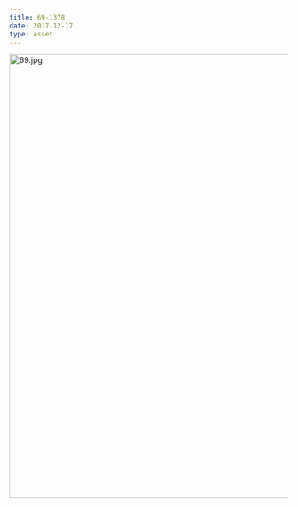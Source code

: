 ```yaml
---
title: 69-1378
date: 2017-12-17
type: asset
---
```

<img src="https://histologylab.ctl.columbia.edu/assets/images/69.jpg" width="800" alt="69.jpg" style="margin: 0;padding: 0;border: 0;">
